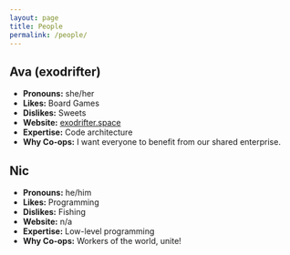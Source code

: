 ```yaml
---
layout: page
title: People
permalink: /people/
---
```


## Ava (exodrifter)

* **Pronouns:** she/her
* **Likes:** Board Games
* **Dislikes:** Sweets
* **Website:** [exodrifter.space](https://exodrifter.space)
* **Expertise:** Code architecture
* **Why Co-ops:** I want everyone to benefit from our shared enterprise.

## Nic

* **Pronouns:** he/him
* **Likes:** Programming
* **Dislikes:** Fishing
* **Website:** n/a
* **Expertise:** Low-level programming
* **Why Co-ops:** Workers of the world, unite!
